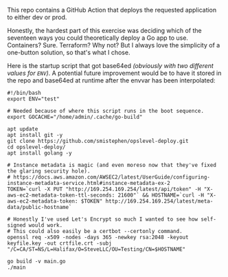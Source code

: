 This repo contains a GitHub Action that deploys the requested application to either dev or prod.

Honestly, the hardest part of this exercise was deciding which of the seventeen ways you could theoretically deploy a Go app to use. Containers? Sure. Terraform? Why not? But I always love the simplicity of a one-button solution, so that's what I chose.

Here is the startup script that got base64ed _(obviously with two different values for `ENV`)_. A potential future improvement would be to have it stored in the repo and base64ed at runtime after the envvar has been interpolated:
```
#!/bin/bash
export ENV="test"

# Needed because of where this script runs in the boot sequence.
export GOCACHE="/home/admin/.cache/go-build"

apt update
apt install git -y
git clone https://github.com/smistephen/opslevel-deploy.git
cd opslevel-deploy/
apt install golang -y

# Instance metadata is magic (and even moreso now that they've fixed the glaring security hole).
# https://docs.aws.amazon.com/AWSEC2/latest/UserGuide/configuring-instance-metadata-service.html#instance-metadata-ex-2
TOKEN=`curl -X PUT "http://169.254.169.254/latest/api/token" -H "X-aws-ec2-metadata-token-ttl-seconds: 21600"` && HOSTNAME=`curl -H "X-aws-ec2-metadata-token: $TOKEN" http://169.254.169.254/latest/meta-data/public-hostname`

# Honestly I've used Let's Encrypt so much I wanted to see how self-signed would work.
# This could also easily be a certbot --certonly command.
openssl req -x509 -nodes -days 365 -newkey rsa:2048 -keyout keyfile.key -out crtfile.crt -subj "/C=CA/ST=NS/L=Halifax/O=SteveLLC/OU=Testing/CN=$HOSTNAME" 

go build -v main.go
./main
```
